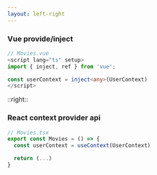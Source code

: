 ```yaml
---
layout: left-right
---
```


### Vue provide/inject
```ts
// Movies.vue
<script lang="ts" setup>
import { inject, ref } from 'vue';

const userContext = inject<any>(UserContext)
</script>
```

::right::

### React context provider api

```ts
// Movies.tsx
export const Movies = () => {
  const userContext = useContext(UserContext)

  return (...)
}

```
